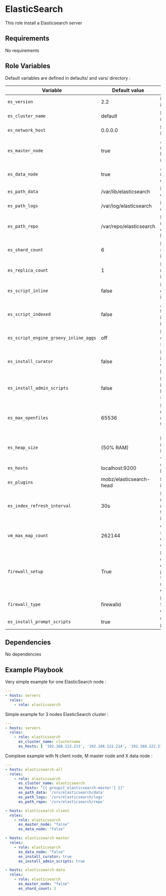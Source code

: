 ElasticSearch
=========

This role install a Elasticsearch server

Requirements
------------

No requirements

Role Variables
--------------

Default variables are defined in defaults/ and vars/ directory :

| Variable | Default value | Description |
| -------- | ------------- | ----------- |
| `es_version` | 2.2 | ES version to install |
| `es_cluster_name` | default | ES cluster name |
| `es_network_host` | 0.0.0.0 | Interface list ES bind |
| `es_master_node` | true | Allow this node to become master node |
| `es_data_node` | true | Allow this node to store data |
| `es_path_data` | /var/lib/elasticsearch | Default data directory |
| `es_path_logs` | /var/log/elasticsearch | Default log directory |
| `es_path_repo` | /var/repo/elasticsearch | Default repository directory for backup |
| `es_shard_count` | 6 | Number of shard per index |
| `es_replica_count` | 1 | Number of replica per index |
| `es_script_inline` | false | Enable/Disable execution of inline script |
| `es_script_indexed` | false | Allow/Disallow to store scripts in internal index |
| `es_script_engine_groovy_inline_aggs` | off | Enable/Disable dynamic scripting |
| `es_install_curator` | false | Boolean for installing curator package |
| `es_install_admin_scripts` | false | Boolean for installing backups scripts |
| `es_max_openfiles` | 65536 | Limit for the number of open files on the OS (ulimit -n) |
| `es_heap_size` | (50% RAM) | Memory reserved for Elasticsearch JVM |
| `es_hosts` | localhost:9200 | Cluster host list |
| `es_plugins` | mobz/elasticsearch-head | Plugins list to install |
| `es_index_refresh_interval` | 30s | Interval before refresh for new document to be available in search |
| `vm_max_map_count` | 262144 | Operating system limits on mmap counts |
| `firewall_setup` | True | Define if rôle open elasticsearch port, firewall_type must be defined is True |
| `firewall_type` | firewalld | Define which firewall is configured |
| `es_install_prompt_scripts` | true | Customize prompt |

Dependencies
------------

No dependencies

Example Playbook
----------------

Very simple example for one ElasticSearch node :

```YAML
---
- hosts: servers
  roles:
    - role: elasticsearch
```

Simple example for 3 nodes ElasticSearch cluster :

```YAML
---
- hosts: servers
  roles:
    - role: elasticsearch
      es_cluster_name: clustername
      es_hosts: [ '192.168.122.213', '192.168.122.214', '192.168.122.215' ]
```

Complexe example with N client node, M master node and X data node :

```YAML
---
- hosts: elasticsearch-all
  roles:
    - role: elasticsearch
      es_cluster_name: elasticsearch
      es_hosts: "{{ groups['elasticsearch-master'] }}"
      es_path_data: '/srv/elasticsearch/data'
      es_path_logs: '/srv/elasticsearch/logs'
      es_path_repo: '/srv/elasticsearch/repo'

- hosts: elasticsearch-client
  roles:
    - role: elasticsearch
      es_master_node: "false"
      es_data_node: "false"

- hosts: elasticsearch-master
  roles:
    - role: elasticsearch
      es_data_node: "false"
      es_install_curator: true
      es_install_admin_scripts: true

- hosts: elasticsearch-data
  roles:
    - role: elasticsearch
      es_master_node: "false"
      es_shard_count: 3
```
